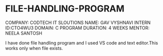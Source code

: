 # FILE-HANDLING-PROGRAM
COMPANY: CODTECH IT SLOUTIONS
NAME: GAV VYSHNAVI
INTERN ID:CTO4WU3
DOMAIN: C PROGRAM
DURATION: 4 WEEKS
MENTOR: NEELA SANTOSH

I have done file handling program and I used VS code and text editor.This works only when file exists.
